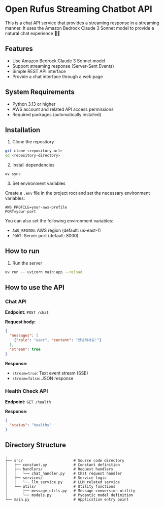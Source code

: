 # Open Rufus Streaming Chatbot API

This is a chat API service that provides a streaming response in a streaming manner. It uses the Amazon Bedrock Claude 3 Sonnet model to provide a natural chat experience 🤖✨

## Features

- Use Amazon Bedrock Claude 3 Sonnet model
- Support streaming response (Server-Sent Events)
- Simple REST API interface
- Provide a chat interface through a web page

## System Requirements

- Python 3.13 or higher
- AWS account and related API access permissions
- Required packages (automatically installed)

## Installation

1. Clone the repository

```bash
git clone <repository-url>
cd <repository-directory>
```

2. Install dependencies

```bash
uv sync
```

3. Set environment variables

Create a `.env` file in the project root and set the necessary environment variables:

```
AWS_PROFILE=your-aws-profile
PORT=your-port
```

You can also set the following environment variables:
- `AWS_REGION`: AWS region (default: us-east-1)
- `PORT`: Server port (default: 8000)

## How to run

1. Run the server

```bash
uv run -- uvicorn main:app --reload
```

## How to use the API

### Chat API

**Endpoint:** `POST /chat`

**Request body:**
```json
{
  "messages": [
    {"role": "user", "content": "안녕하세요!"}
  ],
  "stream": true
}
```

**Response:**
- `stream=true`: Text event stream (SSE)
- `stream=false`: JSON response

### Health Check API

**Endpoint:** `GET /health`

**Response:**
```json
{
  "status": "healthy"
}
```

## Directory Structure

```
.
├── src/                       # Source code directory
│   ├── constant.py            # Constant definition
│   ├── handlers/              # Request handlers
│   │   └── chat_handler.py    # Chat request handler
│   ├── services/              # Service logic
│   │   └── llm_service.py     # LLM related service
│   └── utils/                 # Utility functions
│       ├── message_utils.py   # Message conversion utility
│       └── models.py          # Pydantic model definition
└── main.py                    # Application entry point
```
